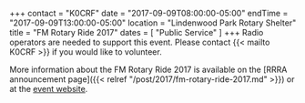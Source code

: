 +++
contact = "K0CRF"
date = "2017-09-09T08:00:00-05:00"
endTime = "2017-09-09T13:00:00-05:00"
location = "Lindenwood Park Rotary Shelter"
title = "FM Rotary Ride 2017"
dates = [ "Public Service" ]
+++
Radio operators are needed to support this event. Please contact
{{< mailto K0CRF >}} if you would like to volunteer.

More information about the FM Rotary Ride 2017 is available on the
[RRRA announcement page]({{< relref "/post/2017/fm-rotary-ride-2017.md" >}})
or at the [event website](http://www.fmrotaryride.com/).


